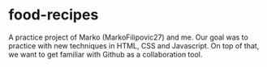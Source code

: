 # food-recipes
A practice project of Marko (MarkoFilipovic27) and me. Our goal was to practice with new techniques in HTML, CSS and Javascript. On top of that, we want to get familiar with Github as a collaboration tool.
